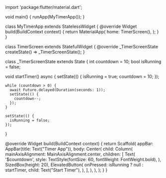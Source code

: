 import 'package:flutter/material.dart';

void main() {
  runApp(MyTimerApp());
}

class MyTimerApp extends StatelessWidget {
  @override
  Widget build(BuildContext context) {
    return MaterialApp(
      home: TimerScreen(),
    );
  }
}

class TimerScreen extends StatefulWidget {
  @override
  _TimerScreenState createState() => _TimerScreenState();
}

class _TimerScreenState extends State<TimerScreen> {
  int countdown = 10;
  bool isRunning = false;

  void startTimer() async {
    setState(() {
      isRunning = true;
      countdown = 10;
    });

    while (countdown > 0) {
      await Future.delayed(Duration(seconds: 1));
      setState(() {
        countdown--;
      });
    }

    setState(() {
      isRunning = false;
    });
  }

  @override
  Widget build(BuildContext context) {
    return Scaffold(
      appBar: AppBar(title: Text("Timer App")),
      body: Center(
        child: Column(
          mainAxisAlignment: MainAxisAlignment.center,
          children: [
            Text(
              '$countdown',
              style: TextStyle(fontSize: 60, fontWeight: FontWeight.bold),
            ),
            SizedBox(height: 20),
            ElevatedButton(
              onPressed: isRunning ? null : startTimer,
              child: Text("Start Timer"),
            ),
          ],
        ),
      ),
    );
  }
}
